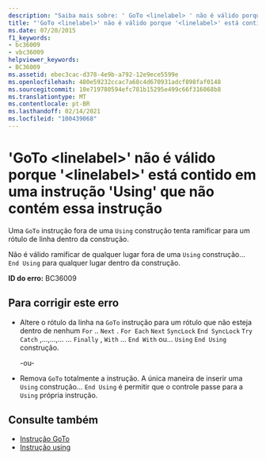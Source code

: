 ```yaml
---
description: "Saiba mais sobre: ' GoTo <linelabel> ' não é válido porque ' <linelabel> ' está dentro de uma instrução ' Using ' que não contém esta instrução"
title: "'GoTo <linelabel>' não é válido porque '<linelabel>' está contido em uma instrução 'Using' que não contém essa instrução"
ms.date: 07/20/2015
f1_keywords:
- bc36009
- vbc36009
helpviewer_keywords:
- BC36009
ms.assetid: ebec3cac-d378-4e9b-a792-12e9ece5599e
ms.openlocfilehash: 480e59232ccac7a68c4d670931adcf898faf0148
ms.sourcegitcommit: 10e719780594efc781b15295e499c66f316068b8
ms.translationtype: MT
ms.contentlocale: pt-BR
ms.lasthandoff: 02/14/2021
ms.locfileid: "100439068"
---
```

# <a name="goto-linelabel-is-not-valid-because-linelabel-is-inside-a-using-statement-that-does-not-contain-this-statement"></a>'GoTo \<linelabel>' não é válido porque '\<linelabel>' está contido em uma instrução 'Using' que não contém essa instrução

Uma `GoTo` instrução fora de uma `Using` construção tenta ramificar para um rótulo de linha dentro da construção.  
  
 Não é válido ramificar de qualquer lugar fora de uma `Using` construção... `End Using` para qualquer lugar dentro da construção.  
  
 **ID do erro:** BC36009  
  
## <a name="to-correct-this-error"></a>Para corrigir este erro  
  
- Altere o rótulo da linha na `GoTo` instrução para um rótulo que não esteja dentro de nenhum `For` .. `Next` . `For Each` `Next` `SyncLock` `End SyncLock` `Try` `Catch` ,...,...,... ... `Finally` , `With` ... `End With` ou... `Using` `End Using` construção.  
  
     -ou-  
  
- Remova `GoTo` totalmente a instrução. A única maneira de inserir uma `Using` construção... `End Using` é permitir que o controle passe para a `Using` própria instrução.  
  
## <a name="see-also"></a>Consulte também

- [Instrução GoTo](../language-reference/statements/goto-statement.md)
- [Instrução using](../language-reference/statements/using-statement.md)
